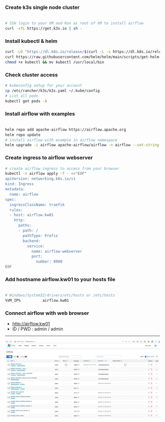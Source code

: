 
### Create k3s single node cluster

```bash

# SSH login to your VM and Run as root of VM to install airflow
curl -sfL https://get.k3s.io | sh -

```

### Install kubectl & helm

```bash
curl -LO "https://dl.k8s.io/release/$(curl -L -s https://dl.k8s.io/release/stable.txt)/bin/linux/amd64/kubectl"
curl https://raw.githubusercontent.com/helm/helm/main/scripts/get-helm-3 | bash
chmod +x kubectl && mv kubectl /usr/local/bin
```

### Check cluster access

```bash
# kubeconfig setup for your account
cp /etc/rancher/k3s/k3s.yaml ~/.kube/config
# List all pods 
kubectl get pods -A

```

### Install airflow with examples

```bash

helm repo add apache-airflow https://airflow.apache.org
helm repo update
# install airflow with example in airflow namespace
helm upgrade -i airflow apache-airflow/airflow -n airflow --set-string "env[0].name=AIRFLOW__CORE__LOAD_EXAMPLES" --set-string "env[0].value=True" --create-namespace

```

### Create ingress to airflow webserver

```bash
# create airflow ingress to access from your browser
kubectl -n airflow apply -f - <<"EOF"
apiVersion: networking.k8s.io/v1
kind: Ingress
metadata:
  name: airflow
spec:
  ingressClassName: traefik
  rules:
  - host: airflow.kw01
    http:
      paths:
      - path: /
        pathType: Prefix
        backend:
          service:
            name: airflow-webserver
            port:
              number: 8080
EOF

```

### Add hostname airflow.kw01 to your hosts file

```bash

# Windows/System32/drivers/etc/hosts or /etc/hosts
%VM_IP%          airflow.kw01

```

### Connect airflow with web browser

- http://airflow.kw01
- ID / PWD : admin / admin

---

<img src="airflow-main.png">
